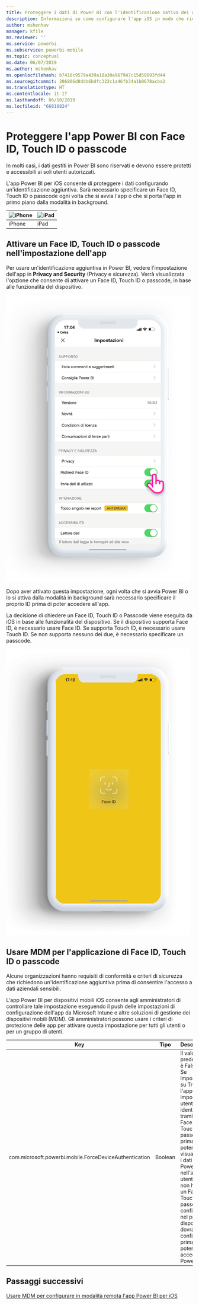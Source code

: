 ```yaml
---
title: Proteggere i dati di Power BI con l'identificazione nativa dei dispositivi
description: Informazioni su come configurare l'app iOS in modo che richieda un'identificazione aggiuntiva prima che sia possibile accedere ai dati di Power BI
author: mshenhav
manager: kfile
ms.reviewer: ''
ms.service: powerbi
ms.subservice: powerbi-mobile
ms.topic: conceptual
ms.date: 06/07/2019
ms.author: mshenhav
ms.openlocfilehash: b7418c9579a439a18a30a967947c15d58693fd44
ms.sourcegitcommit: 206806d8ddb6bdfc322c1a46fb34a1b0678acba2
ms.translationtype: HT
ms.contentlocale: it-IT
ms.lasthandoff: 06/10/2019
ms.locfileid: "66816824"
---
```

# <a name="protect-power-bi-app-with-face-id-touch-id-or-passcode"></a>Proteggere l'app Power BI con Face ID, Touch ID o passcode 

In molti casi, i dati gestiti in Power BI sono riservati e devono essere protetti e accessibili ai soli utenti autorizzati. 

L'app Power BI per iOS consente di proteggere i dati configurando un'identificazione aggiuntiva. Sarà necessario specificare un Face ID, Touch ID o passcode ogni volta che si avvia l'app o che si porta l'app in primo piano dalla modalità in background.

| ![iPhone](./media/tutorial-mobile-apps-ios-qna/iphone-logo-50-px.png) | ![iPad](./media/tutorial-mobile-apps-ios-qna/ipad-logo-50-px.png) |
|:--- |:--- |
| iPhone |iPad |

## <a name="turn-on-face-id-touch-id-or-passcode-in-app-setting"></a>Attivare un Face ID, Touch ID o passcode nell'impostazione dell'app

Per usare un'identificazione aggiuntiva in Power BI, vedere l'impostazione dell'app in **Privacy and Security** (Privacy e sicurezza). Verrà visualizzata l'opzione che consente di attivare un Face ID, Touch ID o passcode, in base alle funzionalità del dispositivo.

![Pagina di impostazione dell'app Power BI per iOS](./media/mobile-ios-native-secure-access/mobile-ios-native-secured-setting.png)

Dopo aver attivato questa impostazione, ogni volta che si avvia Power BI o lo si attiva dalla modalità in background sarà necessario specificare il proprio ID prima di poter accedere all'app. 

La decisione di chiedere un Face ID, Touch ID o Passcode viene eseguita da iOS in base alle funzionalità del dispositivo. Se il dispositivo supporta Face ID, è necessario usare Face ID. Se supporta Touch ID, è necessario usare Touch ID. Se non supporta nessuno dei due, è necessario specificare un passcode.

![Face ID di Power BI per iOS](./media/mobile-ios-native-secure-access/mobile-ios-native-secured-faceid.png)

## <a name="use-mdm-to-enforce-face-id-touch-id-or-passcode"></a>Usare MDM per l'applicazione di Face ID, Touch ID o passcode

Alcune organizzazioni hanno requisiti di conformità e criteri di sicurezza che richiedono un'identificazione aggiuntiva prima di consentire l'accesso a dati aziendali sensibili. 

L'app Power BI per dispositivi mobili iOS consente agli amministratori di controllare tale impostazione eseguendo il push delle impostazioni di configurazione dell'app da Microsoft Intune e altre soluzioni di gestione dei dispositivi mobili (MDM). Gli amministratori possono usare i criteri di protezione delle app per attivare questa impostazione per tutti gli utenti o per un gruppo di utenti.

|Key  |Tipo  |Descrizione  |
|---------|---------|---------|
| com.microsoft.powerbi.mobile.ForceDeviceAuthentication | Boolean | Il valore predefinito è False. <br>Se impostato su True, l'app imporrà agli utenti di identificarsi tramite Face ID, Touch ID o passcode prima di poter visualizzare i dati di Power BI nell'app. Gli utenti che non hanno un Face ID, Touch ID o passcode configurato nel proprio dispositivo dovranno configurarlo prima di poter accedere a Power BI.  |

## <a name="next-steps"></a>Passaggi successivi

[Usare MDM per configurare in modalità remota l'app Power BI per iOS](mobile-app-configuration.md)
